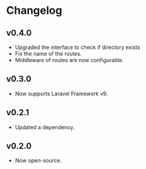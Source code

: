 # Changelog

## v0.4.0
- Upgraded the interface to check if directory exists
- Fix the name of the routes.
- Middleware of routes are now configurable.

## v0.3.0
- Now supports Laravel Framework v9.

## v0.2.1
- Updated a dependency.

## v0.2.0
- Now open-source.
